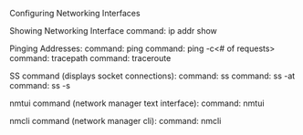 Configuring Networking Interfaces

Showing Networking Interface
command: ip addr show

Pinging Addresses: 
command: ping <network host>
command: ping -c<# of requests> <network hostip>
command: tracepath <network hostip>
command: traceroute <network hostip>


SS command (displays socket connections): 
command: ss
command: ss -at
command: ss -s

nmtui command (network manager text interface): 
command: nmtui

nmcli command (network manager cli):
command: nmcli

